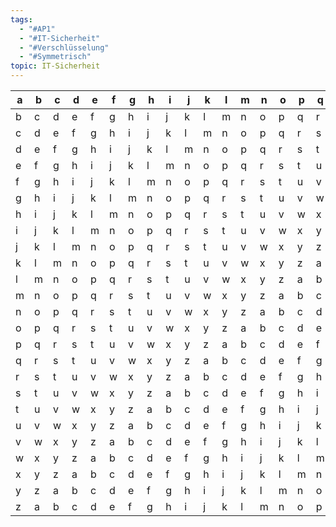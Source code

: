 ```yaml
---
tags:
  - "#AP1"
  - "#IT-Sicherheit"
  - "#Verschlüsselung"
  - "#Symmetrisch"
topic: IT-Sicherheit
---
```

|a|b|c|d|e|f|g|h|i|j|k|l|m|n|o|p|q|r|s|t|u|v|w|x|y|z|
|--|--|--|--|--|--|--|--|--|--|--|--|--|--|--|--|--|--|--|--|--|--|--|--|--|--|
|b|c|d|e|f|g|h|i|j|k|l|m|n|o|p|q|r|s|t|u|v|w|x|y|z|a|
|c|d|e|f|g|h|i|j|k|l|m|n|o|p|q|r|s|t|u|v|w|x|y|z|a|b|
|d|e|f|g|h|i|j|k|l|m|n|o|p|q|r|s|t|u|v|w|x|y|z|a|b|c|
|e|f|g|h|i|j|k|l|m|n|o|p|q|r|s|t|u|v|w|x|y|z|a|b|c|d|
|f|g|h|i|j|k|l|m|n|o|p|q|r|s|t|u|v|w|x|y|z|a|b|c|d|e|
|g|h|i|j|k|l|m|n|o|p|q|r|s|t|u|v|w|x|y|z|a|b|c|d|e|f|
|h|i|j|k|l|m|n|o|p|q|r|s|t|u|v|w|x|y|z|a|b|c|d|e|f|g|
|i|j|k|l|m|n|o|p|q|r|s|t|u|v|w|x|y|z|a|b|c|d|e|f|g|h|
|j|k|l|m|n|o|p|q|r|s|t|u|v|w|x|y|z|a|b|c|d|e|f|g|h|i|
|k|l|m|n|o|p|q|r|s|t|u|v|w|x|y|z|a|b|c|d|e|f|g|h|i|j|
|l|m|n|o|p|q|r|s|t|u|v|w|x|y|z|a|b|c|d|e|f|g|h|i|j|k|
|m|n|o|p|q|r|s|t|u|v|w|x|y|z|a|b|c|d|e|f|g|h|i|j|k|l|
|n|o|p|q|r|s|t|u|v|w|x|y|z|a|b|c|d|e|f|g|h|i|j|k|l|m|
|o|p|q|r|s|t|u|v|w|x|y|z|a|b|c|d|e|f|g|h|i|j|k|l|m|n|
|p|q|r|s|t|u|v|w|x|y|z|a|b|c|d|e|f|g|h|i|j|k|l|m|n|o|
|q|r|s|t|u|v|w|x|y|z|a|b|c|d|e|f|g|h|i|j|k|l|m|n|o|p|
|r|s|t|u|v|w|x|y|z|a|b|c|d|e|f|g|h|i|j|k|l|m|n|o|p|q|
|s|t|u|v|w|x|y|z|a|b|c|d|e|f|g|h|i|j|k|l|m|n|o|p|q|r|
|t|u|v|w|x|y|z|a|b|c|d|e|f|g|h|i|j|k|l|m|n|o|p|q|r|s|
|u|v|w|x|y|z|a|b|c|d|e|f|g|h|i|j|k|l|m|n|o|p|q|r|s|t|
|v|w|x|y|z|a|b|c|d|e|f|g|h|i|j|k|l|m|n|o|p|q|r|s|t|u|
|w|x|y|z|a|b|c|d|e|f|g|h|i|j|k|l|m|n|o|p|q|r|s|t|u|v|
|x|y|z|a|b|c|d|e|f|g|h|i|j|k|l|m|n|o|p|q|r|s|t|u|v|w|
|y|z|a|b|c|d|e|f|g|h|i|j|k|l|m|n|o|p|q|r|s|t|u|v|w|x|
|z|a|b|c|d|e|f|g|h|i|j|k|l|m|n|o|p|q|r|s|t|u|v|w|x|y|
